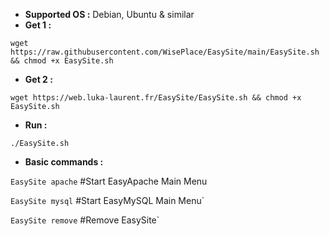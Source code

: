 - **Supported OS :** Debian, Ubuntu & similar
- **Get 1 :**
```
wget https://raw.githubusercontent.com/WisePlace/EasySite/main/EasySite.sh && chmod +x EasySite.sh
```
- **Get 2 :**
```
wget https://web.luka-laurent.fr/EasySite/EasySite.sh && chmod +x EasySite.sh
```
- **Run :**
```
./EasySite.sh
```
- **Basic commands :**

`EasySite apache` #Start EasyApache Main Menu

`EasySite mysql` #Start EasyMySQL Main Menu`

`EasySite remove` #Remove EasySite`
